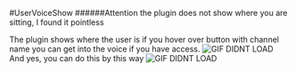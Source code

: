 #UserVoiceShow
######Attention the plugin does not show where you are sitting, I found it pointless

The plugin shows where the user is if you hover over button with channel name you can get into the voice if you have access.
![GIF DIDNT LOAD](https://cdn.discordapp.com/attachments/864862775439261707/864865379292413962/UserFooter.gif)
And yes, you can do this by this way
![GIF DIDNT LOAD](https://cdn.discordapp.com/attachments/864862775439261707/864877956799529000/UserPopup.gif)
